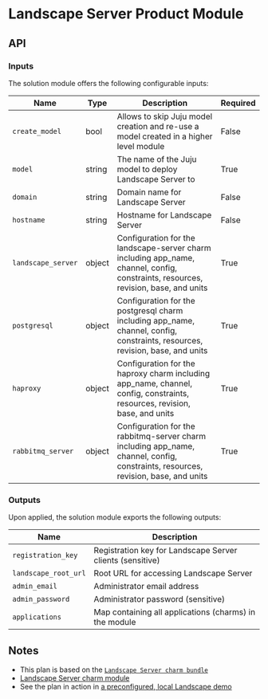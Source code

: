 # Landscape Server Product Module

## API

### Inputs

The solution module offers the following configurable inputs:

| Name | Type | Description | Required |
| - | - | - | - |
| `create_model` | bool | Allows to skip Juju model creation and re-use a model created in a higher level module | False |
| `model` | string | The name of the Juju model to deploy Landscape Server to | True |
| `domain` | string | Domain name for Landscape Server | False |
| `hostname` | string | Hostname for Landscape Server | False |
| `landscape_server` | object | Configuration for the landscape-server charm including app_name, channel, config, constraints, resources, revision, base, and units | True |
| `postgresql` | object | Configuration for the postgresql charm including app_name, channel, config, constraints, resources, revision, base, and units | True |
| `haproxy` | object | Configuration for the haproxy charm including app_name, channel, config, constraints, resources, revision, base, and units | True |
| `rabbitmq_server` | object | Configuration for the rabbitmq-server charm including app_name, channel, config, constraints, resources, revision, base, and units | True |

### Outputs

Upon applied, the solution module exports the following outputs:

| Name | Description |
| - | - |
| `registration_key` | Registration key for Landscape Server clients (sensitive) |
| `landscape_root_url` | Root URL for accessing Landscape Server |
| `admin_email` | Administrator email address |
| `admin_password` | Administrator password (sensitive) |
| `applications` | Map containing all applications (charms) in the module |

## Notes

- This plan is based on the [`Landscape Server charm bundle`](https://github.com/canonical/landscape-charm/blob/main/bundle-examples/bundle.yaml)
- [Landscape Server charm module](https://github.com/jansdhillon/landscape-charm/tree/tf-charm-module-latest-stable-edge)
- See the plan in action in [a preconfigured, local Landscape demo](https://github.com/jansdhillon/landscape-demo)
